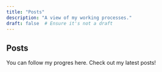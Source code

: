 ```yaml
---
title: "Posts"
description: "A view of my working processes."
draft: false  # Ensure it's not a draft
---
```


## Posts

You can follow my progres here. Check out my latest posts!